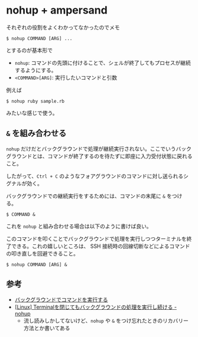 # nohup + ampersand

それぞれの役割をよくわかってなかったのでメモ


```shell
$ nohup COMMAND [ARG] ...
```

とするのが基本形で

- `nohup`: コマンドの先頭に付けることで、シェルが終了してもプロセスが継続するようにする。
- `<COMMAND>[ARG]`: 実行したいコマンドと引数

例えば

```shell
$ nohup ruby sample.rb
```

みたいな感じで使う。

## `&` を組み合わせる

`nohup` だけだとバックグラウンドで処理が継続実行されない。ここでいうバックグラウンドとは、コマンドが終了するのを待たずに即座に入力受付状態に戻れること。

したがって、`Ctrl + C` のようなフォアグラウンドのコマンドに対し送られるシグナルが効く。

バックグラウンドでの継続実行をするためには、コマンドの末尾に `&` をつける。

```shell
$ COMMAND &
```

これを `nohup` と組み合わせる場合は以下のように書けば良い。

このコマンドを叩くことでバックグラウンドで処理を実行しつつターミナルを終了できる。これの嬉しいところは、 SSH 接続時の回線切断などによるコマンドの叩き直しを回避できること。

```shell
$ nohup COMMAND [ARG] &
```


## 参考

- [バックグラウンドでコマンドを実行する](https://docs.oracle.com/cd/E19253-01/816-3946/commands-7/index.html)
- [[Linux] Terminalを閉じてもバックグラウンドの処理を実行し続ける - nohup](https://blog.katsubemakito.net/linux/nohup)
  - 流し読みしかしてないけど、`nohup` や `&` をつけ忘れたときのリカバリー方法とか書いてある